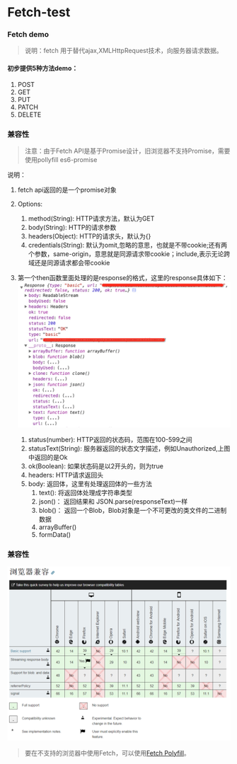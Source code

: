 # Fetch-test

### Fetch demo
>说明：fetch 用于替代ajax,XMLHttpRequest技术，向服务器请求数据。

#### 初步提供5种方法demo：
1. POST
2. GET
3. PUT
4. PATCH
5. DELETE


### 兼容性
>注意：由于Fetch API是基于Promise设计，旧浏览器不支持Promise，需要使用pollyfill es6-promise

说明：
1. fetch api返回的是一个promise对象
2. Options:  
   1. method(String): HTTP请求方法，默认为GET  
	 2. body(String): HTTP的请求参数
	 3. headers(Object): HTTP的请求头，默认为{}
	 4. credentials(String): 默认为omit,忽略的意思，也就是不带cookie;还有两个参数，same-origin，意思就是同源请求带cookie；include,表示无论跨域还是同源请求都会带cookie
3. 第一个then函数里面处理的是response的格式，这里的response具体如下：     
	![Alt text](request.png)
 
	1. status(number): HTTP返回的状态码，范围在100-599之间
	2. statusText(String): 服务器返回的状态文字描述，例如Unauthorized,上图中返回的是Ok
	3. ok(Boolean): 如果状态码是以2开头的，则为true
	4. headers:  HTTP请求返回头
	5. body:  返回体，这里有处理返回体的一些方法
		1. text(): 将返回体处理成字符串类型
		2. json()： 返回结果和 JSON.parse(responseText)一样
		3. blob()： 返回一个Blob，Blob对象是一个不可更改的类文件的二进制数据
		4. arrayBuffer()
		5. formData()

### 兼容性
![Alt text](兼容性.png)

> 要在不支持的浏览器中使用Fetch，可以使用[Fetch Polyfill](https://github.com/github/fetch)。






